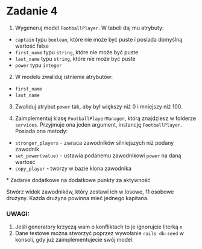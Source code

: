 # Zadanie 4

1. Wygeneruj model `FootballPlayer`. W tabeli daj mu atrybuty:

- `captain` typu `boolean`, które nie może być puste i posiada domyślną wartość false
- `first_name` typu `string`, które nie może być puste
- `last_name` typu `string`, które nie może być puste
- `power` typu `integer`

2. W modelu zwaliduj istnienie atrybutów: 

- `first_name`
- `last_name`

3. Zwaliduj atrybut `power` tak, aby był większy niż 0 i mniejszy niż 100.

4. Zaimplementuj klasę `FootballPlayerManager`, którą znajdziesz w folderze `services`. Przyjmuje ona jeden argument, instancję `FootballPlayer`. Posiada ona metody:

- `stronger_players` - zwraca zawodników silniejszych niż podany zawodnik
- `set_power(value)` - ustawia podanemu zawodnikowi `power` na daną wartość
- `copy_player` - tworzy w bazie klona zawodnika

\* Zadanie dodatkowe na dodatkowe punkty za aktywność

Stwórz widok zawodników, który zestawi ich w losowe, 11 osobowe drużyny. Każda drużyna powinna mieć jednego kapitana.

### UWAGI:
1. Jeśli generatory krzyczą wam o konfliktach to je ignorujcie literką `n`
2. Dane testowe można stworzyć poprzez wywołanie `rails db:seed` w konsoli, gdy już zaimplementujecie swój model.
